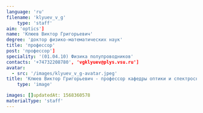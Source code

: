 ```yaml
---
language: 'ru'
filename: 'klyuev_v_g'
    type: 'staff'
aim: 'optics']
name: 'Клюев Виктор Григорьевич'
degree: 'доктор физико-математических наук'
title: 'профессор'
post: 'профессор']
speciality: '(01.04.10) Физика полупроводников'
contacts: '+74732208780', 'vgklyuev@plys.vsu.ru']
avatar:
  - src: '/images/klyuev_v_g-avatar.jpeg'
title: 'Клюев Виктор Григорьевич - профессор кафедры оптики и спектроскопии'
    type: 'image'

images: []updatedAt: 1568360578
materialType: 'staff'
---
```


